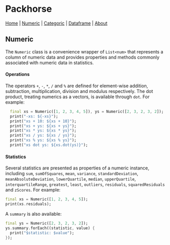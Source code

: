 # Packhorse

[Home](Home.md) | [Numeric](numeric.md) | [Categoric](categoric.md) | [Dataframe](dataframe.md) | [About](about.md)

## Numeric

The `Numeric` class is a convenience wrapper of `List<num>` that represents a column of numeric data and provides properties and methods commonly associated with numeric data in statistics.

#### Operations

The operators `+`, `-`, `*`, `/` and `%` are defined for element-wise addition, subtraction, multiplication, division and modulus respectively. The dot product, treating numerics as a vectors, is available through `dot`. For example:

```dart
  final xs = Numeric([1, 2, 3, 4, 5]), ys = Numeric([2, 3, 2, 3, 2]);
  print("-xs: ${-xs}");
  print("xs + 10: ${xs + 10}");
  print("xs + ys: ${xs + ys}");
  print("xs * ys: ${xs * ys}");
  print("xs / ys: ${xs / ys}");
  print("xs % ys: ${xs % ys}");
  print("xs dot ys: ${xs.dot(ys)}");
```

#### Statistics

Several statistics are presented as properties of a numeric instance, including `sum`, `sumOfSquares`, `mean`, `variance`, `standardDeviation`, `meanAbsoluteDeviation`, `lowerQuartile`, `median`, `upperQuartile`, `interquartileRange`, `greatest`, `least`, `outliers`, `residuals`, `squaredResiduals` and `zScores`. For example:

```dart
final xs = Numeric([1, 2, 3, 4, 5]);
print(xs.residuals);
```

A `summary` is also available:

```dart
final ys = Numeric([2, 3, 2, 3, 2]);
ys.summary.forEach((statistic, value) {
  print("$statistic: $value");
});
```



